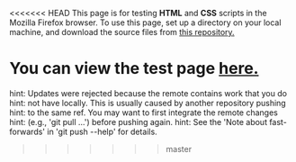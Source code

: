 <<<<<<< HEAD
This page is for testing <strong>HTML</strong> and <strong>CSS</strong> scripts in the Mozilla Firefox browser. To use this page, set up a directory on your local machine, and download the source files from <a href=https://github.com/elborracho420/mozilla-test title="Github Source Files"> this repository.</a>


You can view the test page <a href=https://elborracho420.github.io/mozilla-test/ title="Test Page"> here.</a>
=======
hint: Updates were rejected because the remote contains work that you do
hint: not have locally. This is usually caused by another repository pushing
hint: to the same ref. You may want to first integrate the remote changes
hint: (e.g., 'git pull ...') before pushing again.
hint: See the 'Note about fast-forwards' in 'git push --help' for details.
>>>>>>> master
